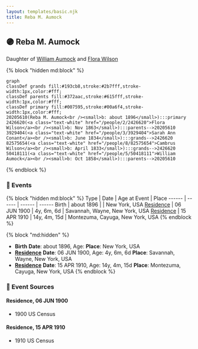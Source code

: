 ```yaml
---
layout: templates/basic.njk
title: Reba M. Aumock
---
```

## 🟣 Reba M. Aumock

Daughter of [William Aumock](/people/5/50418111) and [Flora Wilson](/people/2/2426620)

{% block "hidden md:block" %}
```mermaid
graph
classDef grands fill:#193cb8,stroke:#2b7fff,stroke-width:1px,color:#fff;
classDef parents fill:#372aac,stroke:#615fff,stroke-width:1px,color:#fff;
classDef primary fill:#007595,stroke:#00a6f4,stroke-width:1px,color:#fff;
20205610(Reba M. Aumock<br /><small>b: about 1896</small>):::primary
2426620(<a class="text-white" href="/people/2/2426620">Flora Wilson</a><br /><small>b: Nov 1863</small>):::parents-->20205610
3929404(<a class="text-white" href="/people/3/3929404">Sarah Ann Conant</a><br /><small>b: June 1834</small>):::grands-->2426620
82575654(<a class="text-white" href="/people/8/82575654">Cambrus Wilson</a><br /><small>b: April 1833</small>):::grands-->2426620
50418111(<a class="text-white" href="/people/5/50418111">William Aumock</a><br /><small>b: Oct 1858</small>):::parents-->20205610
```
{% endblock %}

### 📆 Events

{% block "hidden md:block" %}
Type | Date | Age at Event | Place
------ | ------ | ------ | ------
Birth | about 1896 |  | New York, USA
[Residence](#event-event-0) | 06 JUN 1900 | 4y, 6m, 6d | Savannah, Wayne, New York, USA
[Residence](#event-event-1) | 15 APR 1910 | 14y, 4m, 15d | Montezuma, Cayuga, New York, USA
{% endblock %}

{% block "md:hidden" %}
- **Birth**
**Date**: about 1896, Age:
**Place**: New York, USA
- **[Residence](#event-event-0)**
**Date**: 06 JUN 1900, Age: 4y, 6m, 6d
**Place**: Savannah, Wayne, New York, USA
- **[Residence](#event-event-1)**
**Date**: 15 APR 1910, Age: 14y, 4m, 15d
**Place**: Montezuma, Cayuga, New York, USA
{% endblock %}

### 📰 Event Sources

#### <a id="event-event-0"></a> Residence, 06 JUN 1900
* 1900 US Census

#### <a id="event-event-1"></a> Residence, 15 APR 1910
* 1910 US Census
